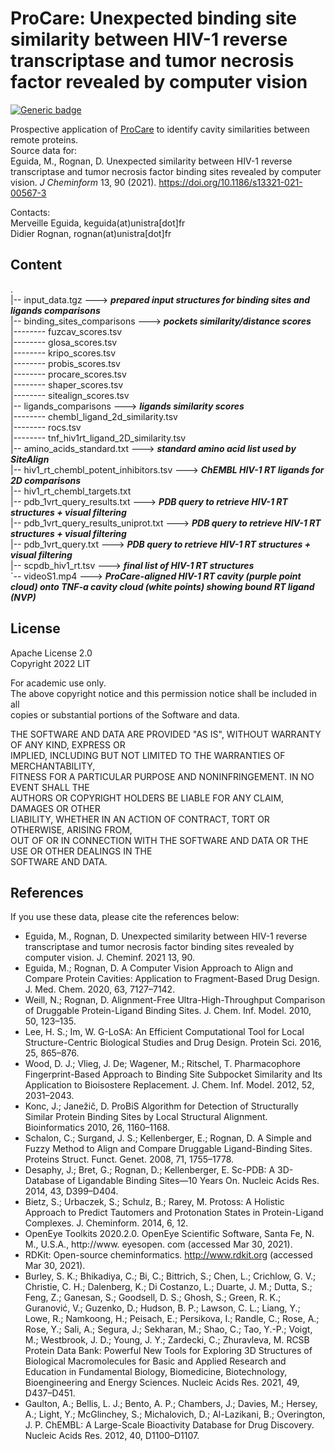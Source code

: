 # ProCare: Unexpected binding site similarity between HIV-1 reverse transcriptase and tumor necrosis factor revealed by computer vision


[![Generic badge](https://img.shields.io/badge/version-1.0.0-blue.svg)](https://shields.io/)  

Prospective application of [ProCare](https://github.com/kimeguida/ProCare) to identify cavity similarities between remote proteins.  
Source data for:  
Eguida, M., Rognan, D. Unexpected similarity between HIV-1 reverse transcriptase and tumor necrosis factor binding sites revealed by computer vision. *J Cheminform* 13, 90 (2021). https://doi.org/10.1186/s13321-021-00567-3  

Contacts:  
Merveille Eguida, keguida(at)unistra[dot]fr  
Didier Rognan, rognan(at)unistra[dot]fr   


## Content
.  
|-- input_data.tgz		---> ***prepared input structures  for binding sites and ligands comparisons***  
|-- binding_sites_comparisons		---> ***pockets similarity/distance scores***  
|-------- fuzcav_scores.tsv  
|-------- glosa_scores.tsv  
|-------- kripo_scores.tsv  
|-------- probis_scores.tsv  
|-------- procare_scores.tsv  
|-------- shaper_scores.tsv  
|-------- sitealign_scores.tsv  
|-- ligands_comparisons		---> ***ligands similarity scores***  
|-------- chembl_ligand_2d_similarity.tsv  
|-------- rocs.tsv  
|-------- tnf_hiv1rt_ligand_2D_similarity.tsv  
|-- amino_acids_standard.txt		---> ***standard amino acid list used by SiteAlign***  
|-- hiv1_rt_chembl_potent_inhibitors.tsv	---> ***ChEMBL HIV-1 RT ligands for 2D comparisons***   
|-- hiv1_rt_chembl_targets.txt  
|-- pdb_1vrt_query_results.txt		---> ***PDB query to retrieve HIV-1 RT structures + visual filtering***  
|-- pdb_1vrt_query_results_uniprot.txt		---> ***PDB query to retrieve HIV-1 RT structures + visual filtering***  
|-- pdb_1vrt_query.txt		---> ***PDB query to retrieve HIV-1 RT structures + visual filtering***  
|-- scpdb_hiv1_rt.tsv		---> ***final list of HIV-1 RT structures***  
`-- videoS1.mp4		---> ***ProCare-aligned HIV-1 RT cavity (purple point cloud) onto TNF-a cavity cloud (white points) showing bound RT ligand (NVP)***  


## License

Apache License 2.0  
Copyright 2022 LIT  

For academic use only.  
The above copyright notice and this permission notice shall be included in all  
copies or substantial portions of the Software and data.  

THE SOFTWARE AND DATA ARE PROVIDED "AS IS", WITHOUT WARRANTY OF ANY KIND, EXPRESS OR  
IMPLIED, INCLUDING BUT NOT LIMITED TO THE WARRANTIES OF MERCHANTABILITY,  
FITNESS FOR A PARTICULAR PURPOSE AND NONINFRINGEMENT. IN NO EVENT SHALL THE  
AUTHORS OR COPYRIGHT HOLDERS BE LIABLE FOR ANY CLAIM, DAMAGES OR OTHER  
LIABILITY, WHETHER IN AN ACTION OF CONTRACT, TORT OR OTHERWISE, ARISING FROM,  
OUT OF OR IN CONNECTION WITH THE SOFTWARE AND DATA OR THE USE OR OTHER DEALINGS IN THE  
SOFTWARE AND DATA.  


## References
If you use these data, please cite the references below:  

- Eguida, M., Rognan, D. Unexpected similarity between HIV-1 reverse transcriptase and tumor necrosis factor binding sites revealed by computer vision.  J. Cheminf. 2021 13, 90.
- Eguida, M.; Rognan, D. A Computer Vision Approach to Align and Compare Protein Cavities: Application to Fragment-Based Drug Design. J. Med. Chem. 2020, 63, 7127–7142.
- Weill, N.; Rognan, D. Alignment-Free Ultra-High-Throughput Comparison of Druggable Protein-Ligand Binding Sites. J. Chem. Inf. Model. 2010, 50, 123–135.
- Lee, H. S.; Im, W. G-LoSA: An Efficient Computational Tool for Local Structure-Centric Biological Studies and Drug Design. Protein Sci. 2016, 25, 865–876.
- Wood, D. J.; Vlieg, J. De; Wagener, M.; Ritschel, T. Pharmacophore Fingerprint-Based Approach to Binding Site Subpocket Similarity and Its Application to Bioisostere Replacement. J. Chem. Inf. Model. 2012, 52, 2031–2043.
- Konc, J.; Janežič, D. ProBiS Algorithm for Detection of Structurally Similar Protein Binding Sites by Local Structural Alignment. Bioinformatics 2010, 26, 1160–1168.
- Schalon, C.; Surgand, J. S.; Kellenberger, E.; Rognan, D. A Simple and Fuzzy Method to Align and Compare Druggable Ligand-Binding Sites. Proteins Struct. Funct. Genet. 2008, 71, 1755–1778.
- Desaphy, J.; Bret, G.; Rognan, D.; Kellenberger, E. Sc-PDB: A 3D-Database of Ligandable Binding Sites—10 Years On. Nucleic Acids Res. 2014, 43, D399–D404.
- Bietz, S.; Urbaczek, S.; Schulz, B.; Rarey, M. Protoss: A Holistic Approach to Predict Tautomers and Protonation States in Protein-Ligand Complexes. J. Cheminform. 2014, 6, 12.
- OpenEye Toolkits 2020.2.0. OpenEye Scientific Software, Santa Fe, N. M., U.S.A., http://www. eyesopen. com (accessed Mar 30, 2021).
- RDKit: Open-source cheminformatics. http://www.rdkit.org (accessed Mar 30, 2021).
- Burley, S. K.; Bhikadiya, C.; Bi, C.; Bittrich, S.; Chen, L.; Crichlow, G. V.; Christie, C. H.; Dalenberg, K.; Di Costanzo, L.; Duarte, J. M.; Dutta, S.; Feng, Z.; Ganesan, S.; Goodsell, D. S.; Ghosh, S.; Green, R. K.; Guranović, V.; Guzenko, D.; Hudson, B. P.; Lawson, C. L.; Liang, Y.; Lowe, R.; Namkoong, H.; Peisach, E.; Persikova, I.; Randle, C.; Rose, A.; Rose, Y.; Sali, A.; Segura, J.; Sekharan, M.; Shao, C.; Tao, Y.-P.; Voigt, M.; Westbrook, J. D.; Young, J. Y.; Zardecki, C.; Zhuravleva, M. RCSB Protein Data Bank: Powerful New Tools for Exploring 3D Structures of Biological Macromolecules for Basic and Applied Research and Education in Fundamental Biology, Biomedicine, Biotechnology, Bioengineering and Energy Sciences. Nucleic Acids Res. 2021, 49, D437–D451.
- Gaulton, A.; Bellis, L. J.; Bento, A. P.; Chambers, J.; Davies, M.; Hersey, A.; Light, Y.; McGlinchey, S.; Michalovich, D.; Al-Lazikani, B.; Overington, J. P. ChEMBL: A Large-Scale Bioactivity Database for Drug Discovery. Nucleic Acids Res. 2012, 40, D1100–D1107.

